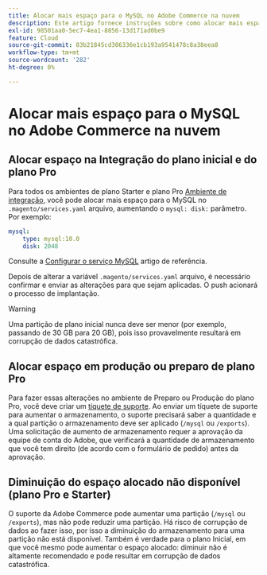 ```yaml
---
title: Alocar mais espaço para o MySQL no Adobe Commerce na nuvem
description: Este artigo fornece instruções sobre como alocar mais espaço para o MySQL no Adobe Commerce na infraestrutura em nuvem.
exl-id: 98501aa0-5ec7-4ea1-8856-13d171ad0be9
feature: Cloud
source-git-commit: 83b21845cd306336e1cb193a9541478c8a38eea8
workflow-type: tm+mt
source-wordcount: '282'
ht-degree: 0%

---
```


# Alocar mais espaço para o MySQL no Adobe Commerce na nuvem


## Alocar espaço na Integração do plano inicial e do plano Pro

Para todos os ambientes de plano Starter e plano Pro [Ambiente de integração](/help/announcements/adobe-commerce-announcements/integration-environment-enhancement-request-pro-and-starter.md), você pode alocar mais espaço para o MySQL no `.magento/services.yaml` arquivo, aumentando o `mysql: disk:` parâmetro. Por exemplo:

```yaml
mysql:
    type: mysql:10.0
    disk: 2048
```

Consulte a [Configurar o serviço MySQL](https://devdocs.magento.com/guides/v2.3/cloud/project/project-conf-files_services-mysql.html) artigo de referência.

Depois de alterar a variável `.magento/services.yaml` arquivo, é necessário confirmar e enviar as alterações para que sejam aplicadas. O push acionará o processo de implantação.

>[!WARNING]
>
>Uma partição de plano inicial nunca deve ser menor (por exemplo, passando de 30 GB para 20 GB), pois isso provavelmente resultará em corrupção de dados catastrófica.

## Alocar espaço em produção ou preparo de plano Pro

Para fazer essas alterações no ambiente de Preparo ou Produção do plano Pro, você deve criar um [tíquete de suporte](/help/help-center-guide/help-center/magento-help-center-user-guide.md#merchant-not-displayed). Ao enviar um tíquete de suporte para aumentar o armazenamento, o suporte precisará saber a quantidade e a qual partição o armazenamento deve ser aplicado (`/mysql` ou `/exports`). Uma solicitação de aumento de armazenamento requer a aprovação da equipe de conta do Adobe, que verificará a quantidade de armazenamento que você tem direito (de acordo com o formulário de pedido) antes da aprovação.

## Diminuição do espaço alocado não disponível (plano Pro e Starter)

O suporte da Adobe Commerce pode aumentar uma partição (`/mysql` ou `/exports`), mas não pode reduzir uma partição. Há risco de corrupção de dados ao fazer isso, por isso a diminuição do armazenamento para uma partição não está disponível.
Também é verdade para o plano Inicial, em que você mesmo pode aumentar o espaço alocado: diminuir não é altamente recomendado e pode resultar em corrupção de dados catastrófica.
